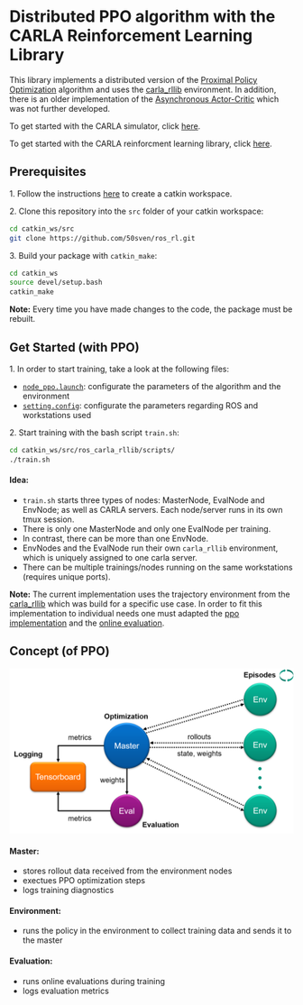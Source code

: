 # Distributed PPO algorithm with the CARLA Reinforcement Learning Library

This library implements a distributed version of the [Proximal Policy Optimization](https://arxiv.org/pdf/1707.06347.pdf) algorithm and uses the [carla_rllib](https://github.com/50sven/carla_rllib) environment.
In addition, there is an older implementation of the [Asynchronous Actor-Critic](https://arxiv.org/pdf/1602.01783.pdf) which was not further developed.

To get started with the CARLA simulator, click
[here](https://carla.org/).

To get started with the CARLA reinforcment learning library, click
[here](https://github.com/50sven/carla_rllib).


## Prerequisites

1\. Follow the instructions [here](http://wiki.ros.org/ROS/Tutorials/catkin/CreateWorkspace) to create a catkin workspace.

2\. Clone this repository into the `src` folder of your catkin workspace:

```bash
cd catkin_ws/src
git clone https://github.com/50sven/ros_rl.git
```

3\. Build your package with `catkin_make`:

```bash
cd catkin_ws
source devel/setup.bash
catkin_make
```

**Note:** Every time you have made changes to the code, the package must be rebuilt.


## Get Started (with PPO)

1\. In order to start training, take a look at the following files:
- [`node_ppo.launch`](launch/node_ppo.launch): configurate the parameters of the algorithm and the environment
- [`setting.config`](scripts/setting.config): configurate the parameters regarding ROS and workstations used

2\. Start training with the bash script `train.sh`:
```bash
cd catkin_ws/src/ros_carla_rllib/scripts/
./train.sh
```

#### Idea:

* `train.sh` starts three types of nodes: MasterNode, EvalNode and EnvNode; as well as CARLA servers. Each node/server runs in its own tmux session.
* There is only one MasterNode and only one EvalNode per training.
* In contrast, there can be more than one EnvNode.
* EnvNodes and the EvalNode run their own `carla_rllib` environment, which is uniquely assigned to one carla server.
* There can be multiple trainings/nodes running on the same workstations (requires unique ports).


**Note:** The current implementation uses the trajectory environment from the [carla_rllib](https://github.com/50sven/carla_rllib) which was build for a specific use case.
In order to fit this implementation to individual needs one must adapted the [ppo implementation](nodes/ppo) and the [online evaluation](nodes/evaluation).


## Concept (of PPO)


![Distributed PPO](dist_ppo.png)


#### Master:
- stores rollout data received from the environment nodes
- exectues PPO optimization steps
- logs training diagnostics

#### Environment:
- runs the policy in the environment to collect training data and sends it to the master

#### Evaluation:
- runs online evaluations during training
- logs evaluation metrics

